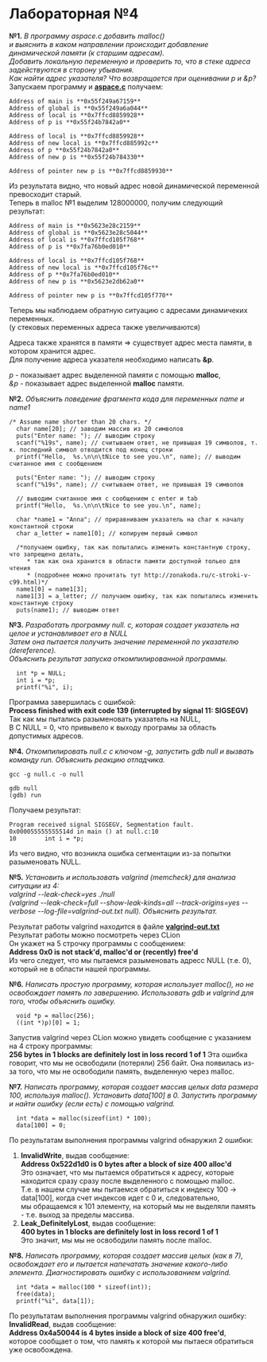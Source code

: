 # Лабораторная №4
**№1.** *В программу aspace.c добавить malloc()\
и выяснить в каком направлении происходит добавление динамической памяти (к старшим адресам).\
Добавить локальную переменную и проверить то, что в стеке адреса задействуются в сторону убывания.\
Как найти адрес указателя? Что возвращается при оценивании p и &p?*\
Запускаем программу и **[aspace.c](https://github.com/sapiest/OS_labs/blob/master/Lab4/aspace.c)** получаем:

```
Address of main is **0x55f249a67159**
Address of global is **0x55f249a6a044**
Address of local is **0x7ffcd8859928**
Address of p is **0x55f24b7842a0**

Address of local is **0x7ffcd8859928**
Address of new local is **0x7ffcd885992c**
Address of p **0x55f24b7842a0**
Address of new p is **0x55f24b784330**

Address of pointer new p is **0x7ffcd8859930**
```
Из результата видно, что новый адрес новой динамической переменной превосходит старый.\
Теперь в malloc №1 выделим 128000000, получим следующий результат:
```
Address of main is **0x5623e28c2159**
Address of global is **0x5623e28c5044**
Address of local is **0x7ffcd105f768**
Address of p is **0x7fa76b0ed010**

Address of local is **0x7ffcd105f768**
Address of new local is **0x7ffcd105f76c**
Address of p **0x7fa76b0ed010**
Address of new p is **0x5623e2db62a0**

Address of pointer new p is **0x7ffcd105f770**
```
Теперь мы наблюдаем обратную ситуацию с адресами динамичеких переменных.\
(у стековых переменных адреса также увеличиваются)

Адреса также хранятся в памяти => существует адрес места памяти, в котором хранится адрес.\
Для получение адреса указателя необходимо написать **&p**.

_p_ - показывает адрес выделенной памяти с помощью **malloc**,\
_&p_ - показывает адрес выделенной **malloc** памяти.

**№2.** *Объяснить поведение фрагмента кода для переменных name и name1*
```
/* Assume name shorter than 20 chars. */
  char name[20]; // заводим массив из 20 символов
  puts("Enter name: "); // выводим строку
  scanf("%19s", name); // считываем ответ, не привышая 19 символов, т. к. последний символ отводится под конец строки
  printf("Hello,  %s.\n\n\tNice to see you.\n", name); // выводим считанное имя с сообщением

  puts("Enter name: "); // выводим строку
  scanf("%19s", name); // считываем ответ, не привышая 19 символов

  // выводим считанное имя с сообщением с enter и tab
  printf("Hello,  %s.\n\n\tNice to see you.\n", name);

  char *name1 = "Anna"; // приравниваем указатель на char к началу константной строки
  char a_letter = name1[0]; // копируем первый символ

  /*получаем ошибку, так как попытались изменить константную строку, что запрещено делать, 
     * так как она хранится в области памяти доступной тольео для чтения 
     * (подробнее можно прочитать тут http://zonakoda.ru/c-stroki-v-c99.html)*/
  name1[0] = name1[3]; 
  name1[3] = a_letter; // получаем ошибку, так как попытались изменить константную строку
  puts(name1); // выводим ответ
```
**№3.** *Разработать программу null. c, которая создает указатель на целое и устанавливает его в NULL\
Затем она пытается получить значение переменной по указателю (dereference).\
Объяснить результат запуска откомпилированной программы.*
```
  int *p = NULL;
  int i = *p;
  printf("%i", i);
```
Программа завершилась с ошибкой:\
**Process finished with exit code 139 (interrupted by signal 11: SIGSEGV)**\
Так как мы пытались разыменовать указатель на NULL,\
В C NULL = 0, что привывело к выходу програмы за область допустимых адресов.  

**№4.** *Откомпилировать null.c с ключом -g, запустить gdb null и вызвать команду run. 
Объяснить реакцию отладчика.*
```
gcc -g null.c -o null

gdb null
(gdb) run
```

Получаем результат:
```
Program received signal SIGSEGV, Segmentation fault.
0x000055555555514d in main () at null.c:10
10        int i = *p;
```
Из чего видно, что возникла ошибка сегментации из-за попытки разыменовать NULL.

**№5.** *Установить и использовать valgrind (memcheck) для анализа ситуации из 4:\
valgrind --leak-check=yes ./null \
(valgrind --leak-check=full --show-leak-kinds=all --track-origins=yes --verbose --log-file=valgrind-out.txt null). 
Объяснить результат.*

Результат работы valgrind находится в файле **[valgrind-out.txt](https://github.com/sapiest/OS_labs/blob/master/Lab4/valgrind-out.txt)**\
Результат работы можно посмотреть через CLion\
Он укажет на 5 строчку программы с сообщением:\
**Address 0x0 is not stack'd, malloc'd or (recently) free'd**\
Из чего следует, что мы пытаемся разыменовать адресс NULL (т.е. 0),\
который не в области нашей программы.

**№6.** *Написать простую программу, которая использует malloc(), но не освобождает память по завершению. 
Использовать gdb и valgrind для того, чтобы объяснить ошибку.*
```
  void *p = malloc(256);
  ((int *)p)[0] = 1;
```
Запустив valgrind через CLion можно увидеть сообщение с указанием на 4 строку программы:\
**256 bytes in 1 blocks are definitely lost in loss record 1 of 1** 
Эта ошибка говорит, что мы не освободили (потеряли) 256 байт.
Она появилась из-за того, что мы не освободили память, выделенную через malloc.

**№7.** *Написать программу, которая создает массив целых data размера 100, используя malloc(). 
Установить data[100] в 0. 
Запустить программу и найти ошибку (если есть) с помощью valgrind.*
```
  int *data = malloc(sizeof(int) * 100);
  data[100] = 0;
```
По результатам выполнения программы valgrind обнаружил 2 ошибки:
1) **InvalidWrite**, выдав сообщение:\
**Address 0x522d1d0 is 0 bytes after a block of size 400 alloc'd**\
Это означает, что мы пытаемся обратиться к адресу, 
которые находится сразу сразу после выделенного с помощью malloc.\
Т.е. в нашем случае мы пытаемся обратиться к индексу 100 -> data[100], 
когда счет индексов идет с 0 и, следовательно,\
мы обращаемся к 101 элементу, на который мы не выделяли память - т.е. выход за пределы массива.
2) **Leak_DefinitelyLost**, выдав сообщение:\
**400 bytes in 1 blocks are definitely lost in loss record 1 of 1**\
Это значит, мы мы не освободили память после malloc.

**№8.** *Написать программу, которая создает массив целых (как в 7), 
освобождает его и пытается напечатать значение какого-либо элемента. 
Диагностировать ошибку с использованием valgrind.*

```
  int *data = malloc(100 * sizeof(int));
  free(data);
  printf("%i", data[1]);
```

По результатам выполнения программы valgrind обнаружил ошибку:\
**InvalidRead**, выдав сообщение:\
**Address 0x4a50044 is 4 bytes inside a block of size 400 free'd**,\
которое сообщает о том, что память к которой мы пытаеся обратиться уже освобождена.